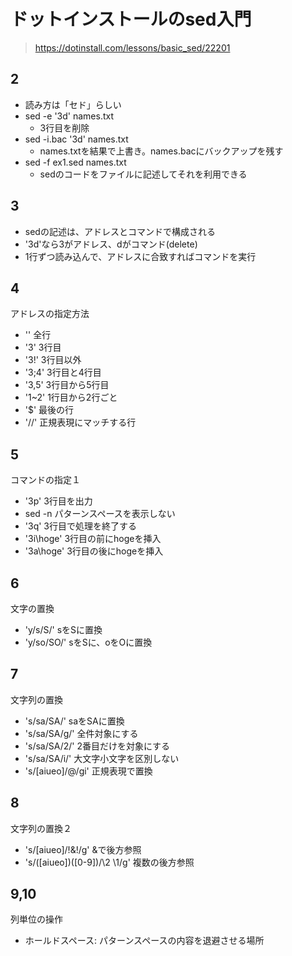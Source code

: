 # ドットインストールのsed入門
> https://dotinstall.com/lessons/basic_sed/22201

## 2
- 読み方は「セド」らしい
- sed -e '3d' names.txt
  - 3行目を削除
- sed -i.bac '3d' names.txt
  - names.txtを結果で上書き。names.bacにバックアップを残す
- sed -f ex1.sed names.txt
  - sedのコードをファイルに記述してそれを利用できる

## 3
- sedの記述は、アドレスとコマンドで構成される
- '3d'なら3がアドレス、dがコマンド(delete)
- 1行ずつ読み込んで、アドレスに合致すればコマンドを実行

## 4
アドレスの指定方法
- ''  全行
- '3' 3行目
- '3!' 3行目以外
- '3;4' 3行目と4行目
- '3,5' 3行目から5行目
- '1~2' 1行目から2行ごと
- '$'   最後の行
- '//'  正規表現にマッチする行

## 5
コマンドの指定１
- '3p' 3行目を出力
- sed -n パターンスペースを表示しない
- '3q' 3行目で処理を終了する
- '3i\hoge' 3行目の前にhogeを挿入
- '3a\hoge' 3行目の後にhogeを挿入

## 6
文字の置換
- 'y/s/S/' sをSに置換
- 'y/so/SO/' sをSに、oをOに置換

## 7
文字列の置換
- 's/sa/SA/' saをSAに置換
- 's/sa/SA/g/' 全件対象にする
- 's/sa/SA/2/' 2番目だけを対象にする
- 's/sa/SA/i/' 大文字小文字を区別しない
- 's/[aiueo]/@/gi' 正規表現で置換

## 8
文字列の置換２
- 's/[aiueo]/!&!/g' &で後方参照
- 's/\([aiueo]\)\([0-9]\)/\2 \1/g' 複数の後方参照

## 9,10
列単位の操作
- ホールドスペース: パターンスペースの内容を退避させる場所
